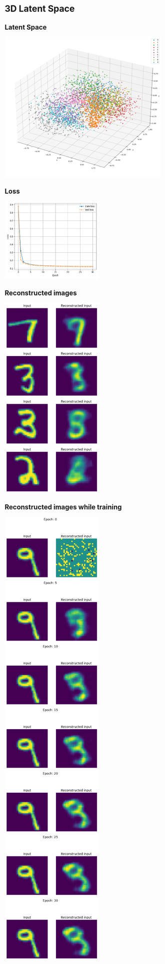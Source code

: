 # 3D Latent Space

## Latent Space

<img src="./plots/latent space/epoch_30.png" width="500" height="450">

## Loss

<img src="./plots/Loss.png" width="300" height="250">

## Reconstructed images

<img src="./plots/reconstructed images/0.png" width="300" height="150">

<img src="./plots/reconstructed images/1.png" width="300" height="150">

<img src="./plots/reconstructed images/2.png" width="300" height="150">

<img src="./plots/reconstructed images/3.png" width="300" height="150">


## Reconstructed images while training
<img src="./plots/reconstructed images while training/epoch_0.png" width="300" height="200">

<img src="./plots/reconstructed images while training/epoch_5.png" width="300" height="200">

<img src="./plots/reconstructed images while training/epoch_10.png" width="300" height="200">

<img src="./plots/reconstructed images while training/epoch_15.png" width="300" height="200">

<img src="./plots/reconstructed images while training/epoch_20.png" width="300" height="200">

<img src="./plots/reconstructed images while training/epoch_25.png" width="300" height="200">

<img src="./plots/reconstructed images while training/epoch_30.png" width="300" height="200">